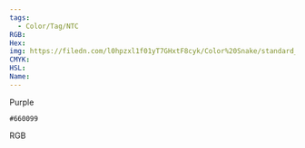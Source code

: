 ```yaml
---
tags:
  - Color/Tag/NTC
RGB:
Hex:
img: https://filedn.com/l0hpzxl1f01yT7GHxtF8cyk/Color%20Snake/standard_csv_to_svg//660099.svg
CMYK:
HSL:
Name:
---
```

Purple
```palette
#660099
```
RGB
